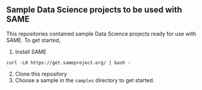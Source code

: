## Sample Data Science projects to be used with SAME

This repositories contained sample Data Science projects ready for use with SAME. To get started,

1. Install SAME
```
curl -L0 https://get.sameproject.org/ | bash -
```

2. Clone this repository
3. Choose a sample in the `samples` directory to get started.
